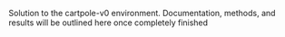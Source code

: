 Solution to the cartpole-v0 environment. Documentation, methods, and results will be outlined here once completely finished
